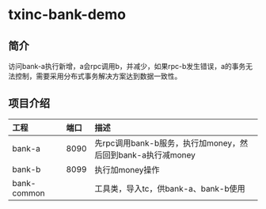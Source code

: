 # txinc-bank-demo #

## 简介 ##
访问bank-a执行新增，a会rpc调用b，并减少，如果rpc-b发生错误，a的事务无法控制，需要采用分布式事务解决方案达到数据一致性。

## 项目介绍 ##
| 工程 | 端口 | 描述 |
|:--|:--|:--|
| bank-a | 8090 | 先rpc调用bank-b服务，执行加money，然后回到bank-a执行减money |
| bank-b | 8099 | 执行加money操作 |
| bank-common |  | 工具类，导入tc，供bank-a、bank-b使用 |

